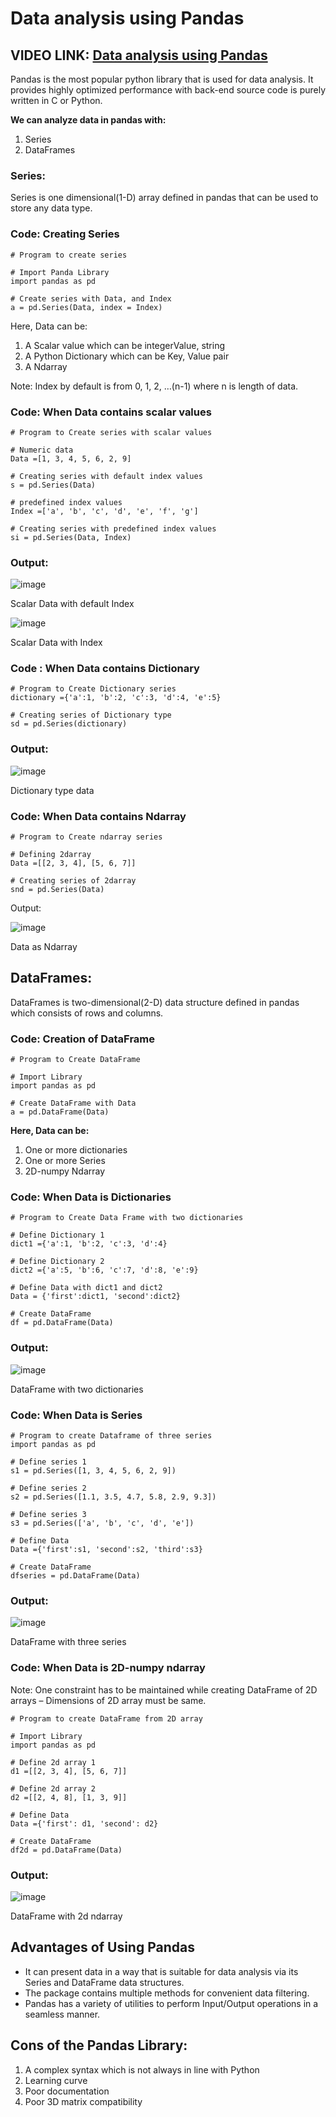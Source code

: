 # Data analysis using Pandas

## VIDEO LINK: [Data analysis using Pandas](https://drive.google.com/file/d/1eHyMx9Ej1qqLB4YnfCebnpxHcxHQO8-L/view?usp=sharing)

Pandas is the most popular python library that is used for data analysis. It provides highly optimized performance with back-end source code is purely written in C or Python.

**We can analyze data in pandas with:**

1.	Series
2.	DataFrames

### Series:

Series is one dimensional(1-D) array defined in pandas that can be used to store any data type.

### **Code: Creating Series**

```
# Program to create series
  
# Import Panda Library
import pandas as pd  
  
# Create series with Data, and Index
a = pd.Series(Data, index = Index)  
```

Here, Data can be:

1.	A Scalar value which can be integerValue, string
2.	A Python Dictionary which can be Key, Value pair
3.	A Ndarray

Note: Index by default is from 0, 1, 2, …(n-1) where n is length of data.

### Code: When Data contains scalar values

```
# Program to Create series with scalar values 
  
# Numeric data
Data =[1, 3, 4, 5, 6, 2, 9]  
  
# Creating series with default index values
s = pd.Series(Data)    
  
# predefined index values
Index =['a', 'b', 'c', 'd', 'e', 'f', 'g'] 
  
# Creating series with predefined index values
si = pd.Series(Data, Index) 

```
### Output:

![image](https://user-images.githubusercontent.com/63282184/139567780-9e19c508-6676-40b3-b007-c6a2adac6dc1.png)

Scalar Data with default Index

![image](https://user-images.githubusercontent.com/63282184/139567787-60489f33-ccfa-4889-92e3-9f5d84d61b1c.png)

Scalar Data with Index

### Code : When Data contains Dictionary

```
# Program to Create Dictionary series
dictionary ={'a':1, 'b':2, 'c':3, 'd':4, 'e':5} 
  
# Creating series of Dictionary type
sd = pd.Series(dictionary) 

```

### Output:

![image](https://user-images.githubusercontent.com/63282184/139567823-2233cd43-5449-4980-a76d-ddddcf83aa58.png)

 
Dictionary type data


### Code: When Data contains Ndarray
```
# Program to Create ndarray series
  
# Defining 2darray
Data =[[2, 3, 4], [5, 6, 7]]  
  
# Creating series of 2darray
snd = pd.Series(Data)    

```

Output:

![image](https://user-images.githubusercontent.com/63282184/139567861-10c88ea9-42a1-45a1-9e64-a3196d220c79.png)
 
Data as Ndarray


## DataFrames:
DataFrames is two-dimensional(2-D) data structure defined in pandas which consists of rows and columns.

### Code: Creation of DataFrame
```
# Program to Create DataFrame
  
# Import Library
import pandas as pd   
  
# Create DataFrame with Data
a = pd.DataFrame(Data)  
```

**Here, Data can be:**

1.	One or more dictionaries
2.	One or more Series
3.	2D-numpy Ndarray
 
### Code: When Data is Dictionaries
```
# Program to Create Data Frame with two dictionaries
  
# Define Dictionary 1
dict1 ={'a':1, 'b':2, 'c':3, 'd':4}   
  
# Define Dictionary 2     
dict2 ={'a':5, 'b':6, 'c':7, 'd':8, 'e':9} 
  
# Define Data with dict1 and dict2
Data = {'first':dict1, 'second':dict2} 
  
# Create DataFrame 
df = pd.DataFrame(Data)  
```

### Output:

![image](https://user-images.githubusercontent.com/63282184/139567950-06b77c61-afdd-4038-9006-567c46eceb6f.png)

DataFrame with two dictionaries

### Code: When Data is Series
```
# Program to create Dataframe of three series 
import pandas as pd
  
# Define series 1
s1 = pd.Series([1, 3, 4, 5, 6, 2, 9])   
  
# Define series 2       
s2 = pd.Series([1.1, 3.5, 4.7, 5.8, 2.9, 9.3]) 
  
# Define series 3
s3 = pd.Series(['a', 'b', 'c', 'd', 'e'])     
  
# Define Data
Data ={'first':s1, 'second':s2, 'third':s3} 
  
# Create DataFrame
dfseries = pd.DataFrame(Data)              
```

### Output:

![image](https://user-images.githubusercontent.com/63282184/139567965-cdd0e684-fa10-4855-8e0e-b5828e2d08da.png)

DataFrame with three series

### Code: When Data is 2D-numpy ndarray

Note: One constraint has to be maintained while creating DataFrame of 2D arrays – Dimensions of 2D array must be same.
```
# Program to create DataFrame from 2D array
  
# Import Library
import pandas as pd 
  
# Define 2d array 1
d1 =[[2, 3, 4], [5, 6, 7]] 
  
# Define 2d array 2
d2 =[[2, 4, 8], [1, 3, 9]] 
  
# Define Data
Data ={'first': d1, 'second': d2}  
  
# Create DataFrame
df2d = pd.DataFrame(Data)    
```

### Output:

![image](https://user-images.githubusercontent.com/63282184/139567998-d6c87a71-8518-497a-8f38-1e14f27f2167.png)

DataFrame with 2d ndarray


## Advantages of Using Pandas

- It can present data in a way that is suitable for data analysis via its Series and DataFrame data structures. 
- The package contains multiple methods for convenient data filtering. 
- Pandas has a variety of utilities to perform Input/Output operations in a seamless manner.


## Cons of the Pandas Library:

1. A complex syntax which is not always in line with Python
2. Learning curve
3. Poor documentation
4. Poor 3D matrix compatibility
